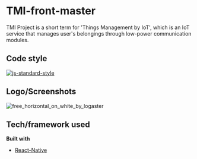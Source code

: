 # TMI-front-master
TMI Project is a short term for 'Things Management by IoT', which is an IoT service that manages user's belongings through low-power communication modules.

## Code style
[![js-standard-style](https://img.shields.io/badge/code%20style-standard-brightgreen.svg?style=flat)](https://github.com/feross/standard)
 
## Logo/Screenshots
![free_horizontal_on_white_by_logaster](https://user-images.githubusercontent.com/10257454/46282175-c3cef580-c5ab-11e8-8511-f41ccd177b07.png)

## Tech/framework used
<b>Built with</b>
- [React-Native](https://facebook.github.io/react-native/)
